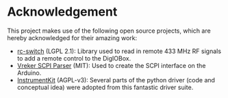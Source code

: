 # Acknowledgement

This project makes use of the following open source projects, which are hereby acknowledged for their amazing work:

- [rc-switch](https://github.com/sui77/rc-switch) (LGPL 2.1): Library used to read in remote 433 MHz RF signals to add a
  remote control to the DigIOBox.
- [Vreker SCPI Parser](https://github.com/Vrekrer/Vrekrer_scpi_parser) (MIT): Used to create the SCPI interface on the
  Arduino.
- [InstrumentKit](https://github.com/instrumentkit/InstrumentKit) (AGPL-v3): Several parts of the python driver (code
  and conceptual idea) were adopted from this fantastic driver suite.
